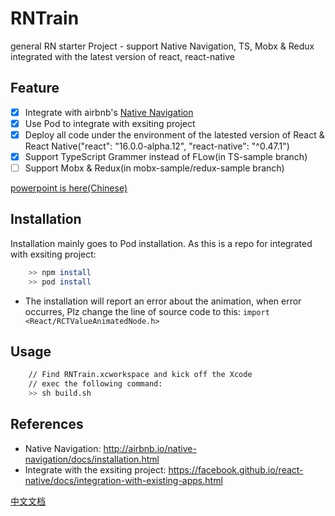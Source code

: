 # RNTrain
general RN starter Project - support Native Navigation, TS, Mobx & Redux integrated with the latest version of react, react-native

## Feature
  - [x] Integrate with airbnb's [Native Navigation](http://airbnb.io/native-navigation/docs/installation.html)
  - [x] Use Pod to integrate with exsiting project
  - [x] Deploy all code under the environment of the latested version of React & React Native("react": "16.0.0-alpha.12", "react-native": "^0.47.1")
  - [x] Support TypeScript Grammer instead of FLow(in TS-sample branch)
  - [ ] Support Mobx & Redux(in mobx-sample/redux-sample branch)

[powerpoint is here(Chinese)](./PPT/RN基础与进阶.key)

## Installation
Installation mainly goes to Pod installation. As this is a repo for integrated with exsiting project:   

```sh
	>> npm install
	>> pod install
```
- The installation will report an error about the animation, when error occurres, Plz change the line of source code to this: `import <React/RCTValueAnimatedNode.h>`

## Usage

``` sh
	// Find RNTrain.xcworkspace and kick off the Xcode
	// exec the following command:
	>> sh build.sh
```

## References
- Native Navigation: http://airbnb.io/native-navigation/docs/installation.html
- Integrate with the exsiting project: https://facebook.github.io/react-native/docs/integration-with-existing-apps.html

[中文文档](./README_CN.md)
